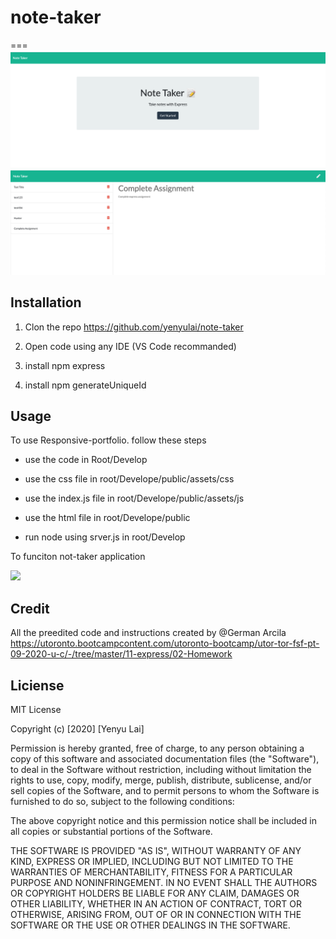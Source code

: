 # note-taker
===
![alt text](https://github.com/yenyulai/note-taker/blob/main/Develop/public/assets/images/note-taker-starting%20page.png?raw=true)
![alt text](https://github.com/yenyulai/note-taker/blob/main/Develop/public/assets/images/note-taker-notepage.png?raw=true)

## Installation

1. Clon the repo 
    https://github.com/yenyulai/note-taker

2. Open code using any IDE (VS Code recommanded)

3. install npm express

4. install npm generateUniqueId

## Usage

  To use Responsive-portfolio. follow these steps
  
  * use the code in Root/Develop
  
  * use the css file in root/Develope/public/assets/css
  
  * use the index.js file in root/Develope/public/assets/js

  * use the html file in root/Develope/public

  * run node using srver.js in root/Develop
  
  To funciton not-taker application
  
  ![](https://github.com/yenyulai/note-taker/blob/main/Develop/public/assets/images/note-taker.gif)
  


## Credit

All the preedited code and instructions created by @German Arcila 
https://utoronto.bootcampcontent.com/utoronto-bootcamp/utor-tor-fsf-pt-09-2020-u-c/-/tree/master/11-express/02-Homework

## Liciense

MIT License

Copyright (c) [2020] [Yenyu Lai]

Permission is hereby granted, free of charge, to any person obtaining a copy
of this software and associated documentation files (the "Software"), to deal
in the Software without restriction, including without limitation the rights
to use, copy, modify, merge, publish, distribute, sublicense, and/or sell
copies of the Software, and to permit persons to whom the Software is
furnished to do so, subject to the following conditions:

The above copyright notice and this permission notice shall be included in all
copies or substantial portions of the Software.

THE SOFTWARE IS PROVIDED "AS IS", WITHOUT WARRANTY OF ANY KIND, EXPRESS OR
IMPLIED, INCLUDING BUT NOT LIMITED TO THE WARRANTIES OF MERCHANTABILITY,
FITNESS FOR A PARTICULAR PURPOSE AND NONINFRINGEMENT. IN NO EVENT SHALL THE
AUTHORS OR COPYRIGHT HOLDERS BE LIABLE FOR ANY CLAIM, DAMAGES OR OTHER
LIABILITY, WHETHER IN AN ACTION OF CONTRACT, TORT OR OTHERWISE, ARISING FROM,
OUT OF OR IN CONNECTION WITH THE SOFTWARE OR THE USE OR OTHER DEALINGS IN THE
SOFTWARE.